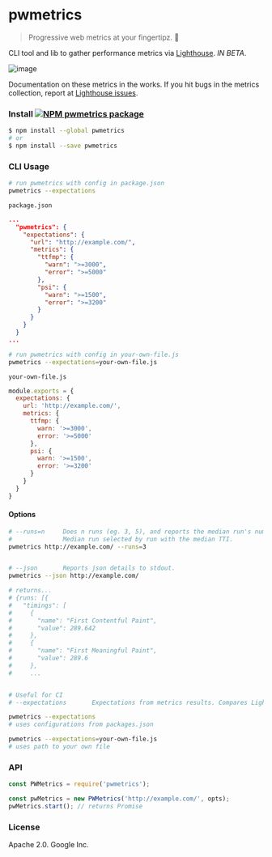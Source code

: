 

# pwmetrics

> Progressive web metrics at your fingertipz. 💅

CLI tool and lib to gather performance metrics via [Lighthouse](https://github.com/GoogleChrome/lighthouse/). _IN BETA_.

![image](https://cloud.githubusercontent.com/assets/39191/19417867/7aead922-93af-11e6-88ec-917dad6e89d2.png)

 Documentation on these metrics in the works. If you hit bugs in the metrics collection, report at [Lighthouse issues](https://github.com/GoogleChrome/lighthouse/issues).

### Install [![NPM pwmetrics package](https://img.shields.io/npm/v/pwmetrics.svg)](https://npmjs.org/package/pwmetrics)
```sh
$ npm install --global pwmetrics
# or
$ npm install --save pwmetrics
```


### CLI Usage

```sh
# run pwmetrics with config in package.json
pwmetrics --expectations
```

`package.json`
```json
...
  "pwmetrics": {
    "expectations": {
      "url": "http://example.com/",
      "metrics": {
        "ttfmp": {
          "warn": ">=3000",
          "error": ">=5000"
        },
        "psi": {
          "warn": ">=1500",
          "error": ">=3200"
        }
      }
    }
  }
...
```


```sh
# run pwmetrics with config in your-own-file.js
pwmetrics --expectations=your-own-file.js
```

`your-own-file.js`
```js
module.exports = {
  expectations: {
    url: 'http://example.com/',
    metrics: {
      ttfmp: {
        warn: '>=3000',
        error: '>=5000'
      },
      psi: {
        warn: '>=1500',
        error: '>=3200'
      }
    }
  }
}

```

#### Options

```sh
# --runs=n     Does n runs (eg. 3, 5), and reports the median run's numbers.
#              Median run selected by run with the median TTI.
pwmetrics http://example.com/ --runs=3


# --json       Reports json details to stdout.
pwmetrics --json http://example.com/

# returns...
# {runs: [{
#   "timings": [
#     {
#       "name": "First Contentful Paint",
#       "value": 289.642
#     },
#     {
#       "name": "First Meaningful Paint",
#       "value": 289.6
#     },
#     ...


# Useful for CI
# --expectations       Expectations from metrics results. Compares Lighthouse metrics with set expectations.

pwmetrics --expectations
# uses configurations from packages.json

pwmetrics --expectations=your-own-file.js
# uses path to your own file

```

### API

```js
const PWMetrics = require('pwmetrics');

const pwMetrics = new PWMetrics('http://example.com/', opts);
pwMetrics.start(); // returns Promise
```


### License

Apache 2.0. Google Inc.
